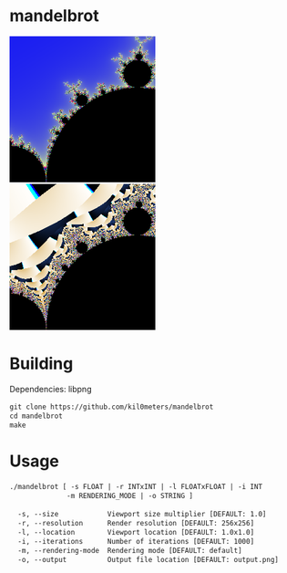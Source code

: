 # mandelbrot

![a mandelbrot rendered with default rendering](images/default.png)
![a mandelbrot rendered with checkerboard rendering](images/checkerboard.png)

# Building

Dependencies: libpng

```
git clone https://github.com/kil0meters/mandelbrot
cd mandelbrot
make
```

# Usage

```
./mandelbrot [ -s FLOAT | -r INTxINT | -l FLOATxFLOAT | -i INT
              -m RENDERING_MODE | -o STRING ]

  -s, --size            Viewport size multiplier [DEFAULT: 1.0]
  -r, --resolution      Render resolution [DEFAULT: 256x256]
  -l, --location        Viewport location [DEFAULT: 1.0x1.0]
  -i, --iterations      Number of iterations [DEFAULT: 1000]
  -m, --rendering-mode  Rendering mode [DEFAULT: default]
  -o, --output          Output file location [DEFAULT: output.png]
```
